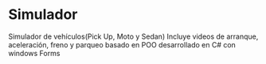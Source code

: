 # Simulador
Simulador de vehículos(Pick Up, Moto y Sedan) Incluye videos de arranque, aceleración, freno y parqueo basado en POO desarrollado en C# con windows Forms

